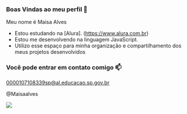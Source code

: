### Boas Vindas ao meu perfil 💙

Meu nome é Maisa Alves

- Estou estudando na [Alura]. (https://www.alura.com.br)
- Estou me desenvolvendo na linguagem JavaScript.
- Utilizo esse espaço para minha organização e compartilhamento dos meus projetos desenvolvidos

### Você pode entrar em contato comigo 📫

0000107108339sp@al.educacao.sp.gov.br

   @Maisaalves

![]( https://media1.tenor.com/m/3yinSke0rykAAAAC/love-you.gif)
 
